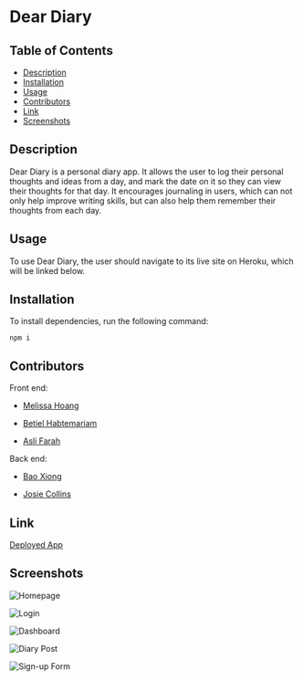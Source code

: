 # Dear Diary

## Table of Contents
* [Description](#description)
* [Installation](#installation)
* [Usage](#usage)
* [Contributors](#contributors)
* [Link](#link)
* [Screenshots](#screenshots)

## Description
Dear Diary is a personal diary app. It allows the user to log their personal thoughts and ideas from a day, and mark the date on it so they can view their thoughts for that day. It encourages journaling in users, which can not only help improve writing skills, but can also help them remember their thoughts from each day.

## Usage
To use Dear Diary, the user should navigate to its live site on Heroku, which will be linked below.

## Installation
To install dependencies, run the following command: 
```
npm i
```
## Contributors
Front end:
* [Melissa Hoang](https://github.com/mesahoang)

* [Betiel Habtemariam](https://github.com/betielbetu)

* [Asli Farah](https://github.com/aslifarah)

Back end:
* [Bao Xiong](https://github.com/baoxng)

* [Josie Collins](https://github.com/josiecl)

## Link
[Deployed App](https://team-awesome-project2.herokuapp.com/)

## Screenshots
![Homepage](https://user-images.githubusercontent.com/74507818/113356141-73b18500-9307-11eb-8d32-6c0d4c90b877.PNG)

![Login](https://user-images.githubusercontent.com/74507818/113356143-744a1b80-9307-11eb-9616-b485965052fc.PNG)

![Dashboard](https://user-images.githubusercontent.com/74507818/113356148-74e2b200-9307-11eb-9d1e-9131aab5ab10.PNG)

![Diary Post](https://user-images.githubusercontent.com/74507818/113356137-7318ee80-9307-11eb-9d8c-e87cdd542d53.PNG)

![Sign-up Form](https://user-images.githubusercontent.com/74507818/113356139-73b18500-9307-11eb-8211-02eefdcf2f0e.PNG)